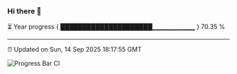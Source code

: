 ### Hi there 👋

⏳ Year progress { █████████████████████▁▁▁▁▁▁▁▁▁ } 70.35 %

---

⏰ Updated on Sun, 14 Sep 2025 18:17:55 GMT

![Progress Bar CI](https://github.com/liununu/liununu/workflows/Progress%20Bar%20CI/badge.svg)
